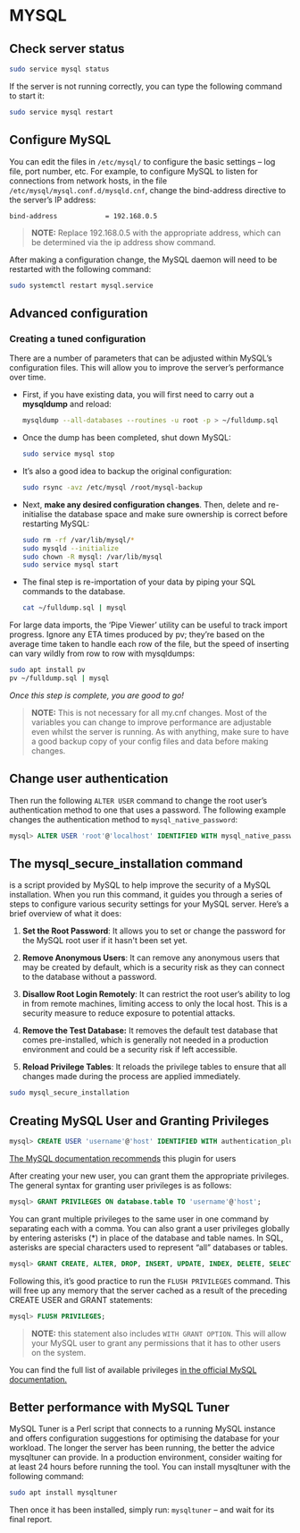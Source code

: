 # MYSQL

## Check server status

```bash
sudo service mysql status
```

If the server is not running correctly, you can type the following command to start it:

```bash
sudo service mysql restart
```

## Configure MySQL

You can edit the files in `/etc/mysql/` to configure the basic settings – log file, port number, etc. For example, to configure MySQL to listen for connections from network hosts, in the file `/etc/mysql/mysql.conf.d/mysqld.cnf`, change the bind-address directive to the server’s IP address:

    bind-address            = 192.168.0.5

> **NOTE:**
> Replace 192.168.0.5 with the appropriate address, which can be determined via the ip address show command.

After making a configuration change, the MySQL daemon will need to be restarted with the following command:

```bash
sudo systemctl restart mysql.service
```

## Advanced configuration

### Creating a tuned configuration

There are a number of parameters that can be adjusted within MySQL’s configuration files. This will allow you to improve the server’s performance over time.

- First, if you have existing data, you will first need to carry out a **mysqldump** and reload:

    ```bash
    mysqldump --all-databases --routines -u root -p > ~/fulldump.sql
    ```

- Once the dump has been completed, shut down MySQL:

    ```bash
    sudo service mysql stop
    ```

- It’s also a good idea to backup the original configuration:

    ```bash
    sudo rsync -avz /etc/mysql /root/mysql-backup
    ```

- Next, **make any desired configuration changes**. Then, delete and re-initialise the database space and make sure ownership is correct before restarting MySQL:

    ```bash
    sudo rm -rf /var/lib/mysql/*
    sudo mysqld --initialize
    sudo chown -R mysql: /var/lib/mysql
    sudo service mysql start
    ```

- The final step is re-importation of your data by piping your SQL commands to the database.

    ```bash
    cat ~/fulldump.sql | mysql
    ```

For large data imports, the ‘Pipe Viewer’ utility can be useful to track import progress. Ignore any ETA times produced by pv; they’re based on the average time taken to handle each row of the file, but the speed of inserting can vary wildly from row to row with mysqldumps:

```bash
sudo apt install pv
pv ~/fulldump.sql | mysql
```

*Once this step is complete, you are good to go!*

> **NOTE:**
> This is not necessary for all my.cnf changes. Most of the variables you can change to improve performance are adjustable even whilst the server is running. As with anything, make sure to have a good backup copy of your config files and data before making changes.

## Change user authentication

Then run the following `ALTER USER` command to change the root user’s authentication method to one that uses a password. The following example changes the authentication method to `mysql_native_password`:

```sql
mysql> ALTER USER 'root'@'localhost' IDENTIFIED WITH mysql_native_password BY 'password';
```

## The mysql_secure_installation command
is a script provided by MySQL to help improve the security of a MySQL installation. When you run this command, it guides you through a series of steps to configure various security settings for your MySQL server. Here’s a brief overview of what it does:

1. **Set the Root Password**: It allows you to set or change the password for the MySQL root user if it hasn't been set yet.

2. **Remove Anonymous Users**: It can remove any anonymous users that may be created by default, which is a security risk as they can connect to the database without a password.

3. **Disallow Root Login Remotely**: It can restrict the root user’s ability to log in from remote machines, limiting access to only the local host. This is a security measure to reduce exposure to potential attacks.

4. **Remove the Test Database:** It removes the default test database that comes pre-installed, which is generally not needed in a production environment and could be a security risk if left accessible.

5. **Reload Privilege Tables**: It reloads the privilege tables to ensure that all changes made during the process are applied immediately.

```bash
sudo mysql_secure_installation
```

## Creating MySQL User and Granting Privileges

```sql
mysql> CREATE USER 'username'@'host' IDENTIFIED WITH authentication_plugin BY 'password';
```

[The MySQL documentation recommends](https://dev.mysql.com/doc/refman/8.0/en/upgrading-from-previous-series.html#upgrade-caching-sha2-password) this plugin for users

After creating your new user, you can grant them the appropriate privileges. The general syntax for granting user privileges is as follows:

```sql
mysql> GRANT PRIVILEGES ON database.table TO 'username'@'host';
```

You can grant multiple privileges to the same user in one command by separating each with a comma. You can also grant a user privileges globally by entering asterisks (*) in place of the database and table names. In SQL, asterisks are special characters used to represent “all” databases or tables.

```sql
mysql> GRANT CREATE, ALTER, DROP, INSERT, UPDATE, INDEX, DELETE, SELECT, REFERENCES, RELOAD on *.* TO 'dev'@'localhost' WITH GRANT OPTION;
```

Following this, it’s good practice to run the `FLUSH PRIVILEGES` command. This will free up any memory that the server cached as a result of the preceding CREATE USER and GRANT statements:

```sql
mysql> FLUSH PRIVILEGES;
```
> **NOTE:**
> this statement also includes `WITH GRANT OPTION`. This will allow your MySQL user to grant any permissions that it has to other users on the system.

You can find the full list of available privileges [in the official MySQL documentation.](https://dev.mysql.com/doc/refman/8.0/en/privileges-provided.html#privileges-provided-summary)

## Better performance with MySQL Tuner

MySQL Tuner is a Perl script that connects to a running MySQL instance and offers configuration suggestions for optimising the database for your workload. The longer the server has been running, the better the advice mysqltuner can provide. In a production environment, consider waiting for at least 24 hours before running the tool. You can install mysqltuner with the following command:

```bash
sudo apt install mysqltuner
```

Then once it has been installed, simply run: `mysqltuner` – and wait for its final report.
